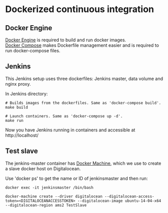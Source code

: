 # Dockerized continuous integration

## Docker Engine
[Docker Engine](https://docs.docker.com/engine/installation/) is required to build and run docker images.  
[Docker Compose](https://docs.docker.com/compose/install/) makes Dockerfile management easier and is required to run docker-compose files.  

## Jenkins
This Jenkins setup uses three dockerfiles: Jenkins master, data volume and nginx proxy.  

In Jenkins directory: 
```shell
# Builds images from the dockerfiles. Same as 'docker-compose build'.
make build

# Launch containers. Same as 'docker-compose up -d'.
make run
```

Now you have Jenkins running in containers and accessible at http://localhost/

## Test slave
The jenkins-master container has [Docker Machine](https://docs.docker.com/machine/overview/), which we use to create a slave docker host on Digitalocean.  

Use 'docker ps' to get the name or ID of jenkinsmaster and then run:
```shell
docker exec -it jenkinsmaster /bin/bash
```

```shell
docker-machine create --driver digitalocean --digitalocean-access-token=<DIGITALOCEANACCESSTOKEN> --digitalocean-image ubuntu-14-04-x64 --digitalocean-region ams2 TestSlave
```
